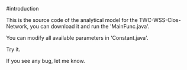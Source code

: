 #introduction

This is the source code of the analytical model for the TWC-WSS-Clos-Network, you can download it and run the 'MainFunc.java'.

You can modify all available parameters in 'Constant.java'.

Try it.

If you see any bug, let me know.


